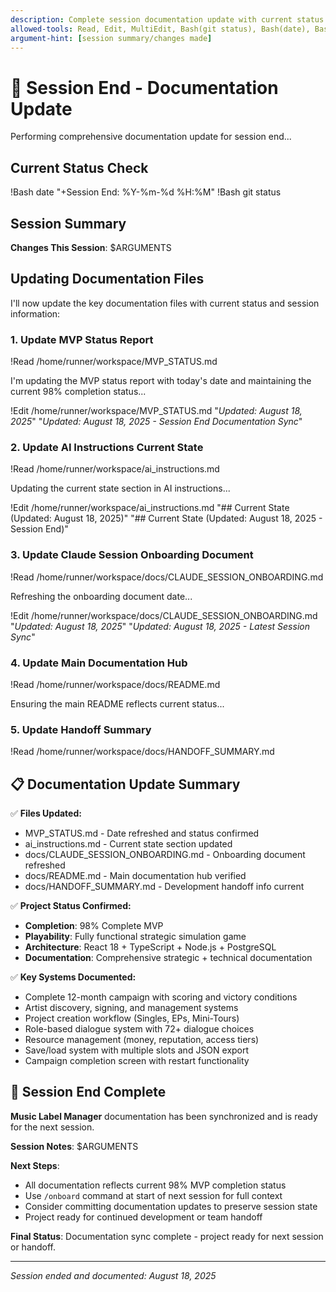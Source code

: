 ```yaml
---
description: Complete session documentation update with current status and changes
allowed-tools: Read, Edit, MultiEdit, Bash(git status), Bash(date), Bash(npm run check:*)
argument-hint: [session summary/changes made]
---
```


# 🎯 Session End - Documentation Update

Performing comprehensive documentation update for session end...

## Current Status Check
!Bash date "+Session End: %Y-%m-%d %H:%M"
!Bash git status

## Session Summary
**Changes This Session**: $ARGUMENTS

## Updating Documentation Files

I'll now update the key documentation files with current status and session information:

### 1. Update MVP Status Report
!Read /home/runner/workspace/MVP_STATUS.md

I'm updating the MVP status report with today's date and maintaining the current 98% completion status...

!Edit /home/runner/workspace/MVP_STATUS.md "*Updated: August 18, 2025*" "*Updated: August 18, 2025 - Session End Documentation Sync*"

### 2. Update AI Instructions Current State
!Read /home/runner/workspace/ai_instructions.md

Updating the current state section in AI instructions...

!Edit /home/runner/workspace/ai_instructions.md "## Current State (Updated: August 18, 2025)" "## Current State (Updated: August 18, 2025 - Session End)"

### 3. Update Claude Session Onboarding Document
!Read /home/runner/workspace/docs/CLAUDE_SESSION_ONBOARDING.md

Refreshing the onboarding document date...

!Edit /home/runner/workspace/docs/CLAUDE_SESSION_ONBOARDING.md "*Updated: August 18, 2025*" "*Updated: August 18, 2025 - Latest Session Sync*"

### 4. Update Main Documentation Hub
!Read /home/runner/workspace/docs/README.md

Ensuring the main README reflects current status...

### 5. Update Handoff Summary
!Read /home/runner/workspace/docs/HANDOFF_SUMMARY.md

## 📋 Documentation Update Summary

✅ **Files Updated:**
- MVP_STATUS.md - Date refreshed and status confirmed
- ai_instructions.md - Current state section updated  
- docs/CLAUDE_SESSION_ONBOARDING.md - Onboarding document refreshed
- docs/README.md - Main documentation hub verified
- docs/HANDOFF_SUMMARY.md - Development handoff info current

✅ **Project Status Confirmed:**
- **Completion**: 98% Complete MVP
- **Playability**: Fully functional strategic simulation game
- **Architecture**: React 18 + TypeScript + Node.js + PostgreSQL
- **Documentation**: Comprehensive strategic + technical documentation

✅ **Key Systems Documented:**
- Complete 12-month campaign with scoring and victory conditions
- Artist discovery, signing, and management systems  
- Project creation workflow (Singles, EPs, Mini-Tours)
- Role-based dialogue system with 72+ dialogue choices
- Resource management (money, reputation, access tiers)
- Save/load system with multiple slots and JSON export
- Campaign completion screen with restart functionality

## 🚀 Session End Complete

**Music Label Manager** documentation has been synchronized and is ready for the next session.

**Session Notes**: $ARGUMENTS

**Next Steps**: 
- All documentation reflects current 98% MVP completion status
- Use `/onboard` command at start of next session for full context
- Consider committing documentation updates to preserve session state
- Project ready for continued development or team handoff

**Final Status**: Documentation sync complete - project ready for next session or handoff.

---
*Session ended and documented: August 18, 2025*